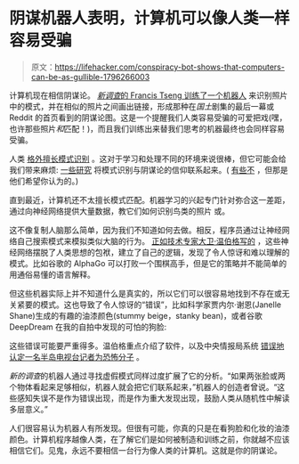 # 阴谋机器人表明，计算机可以像人类一样容易受骗

> 原文：<https://lifehacker.com/conspiracy-bot-shows-that-computers-can-be-as-gullible-1796266003>

计算机现在相信阴谋论。 [*新调查*的 Francis Tseng 训练了一个机器人](https://thenewinquiry.com/you-probably-think-this-bot-is-about-you/) 来识别照片中的模式，并在相似的照片之间画出链接，形成那种在*国土*剧集的最后一幕或 Reddit 的首页看到的阴谋论图。这是一个提醒我们人类容易受骗的可爱把戏(嘿，也许那些照片*和*匹配！)，而且我们训练出来替我们思考的机器最终也会同样容易受骗。



人类 [格外擅长模式识别](https://www.ncbi.nlm.nih.gov/pmc/articles/PMC4141622/) 。这对于学习和处理不同的环境来说很棒，但它可能会给我们带来麻烦: [一些研究](https://www.psychologytoday.com/blog/naturally-selected/201412/why-our-brains-are-hardwired-conspiracy-theories) 将模式识别与阴谋论的信仰联系起来。( [有些不](https://arstechnica.com/science/2015/10/do-conspiracy-theorists-see-more-patterns-in-randomness-apparently-not/) ，但那是他们希望你认为的。)

直到最近，计算机还不太擅长模式匹配。机器学习的兴起专门针对弥合这一差距，通过向神经网络提供大量数据，教它们如何识别鸟类的照片 或。

这不像复制人脑那么简单，因为我们不知道如何去做。相反，程序员通过让神经网络自己搜索模式来模拟类似大脑的行为。 [正如技术专家大卫·温伯格写的](https://backchannel.com/our-machines-now-have-knowledge-well-never-understand-857a479dcc0e) ，这些神经网络摆脱了人类思想的包袱，建立了自己的逻辑，发现了令人惊讶和难以理解的模式。比如谷歌的 AlphaGo 可以打败一个围棋高手，但是它的策略并不能简单的用通俗易懂的语言解释。

但这些机器实际上并不知道什么是真实的，所以它们可以很容易地找到不存在或无关紧要的模式。这也导致了令人惊讶的“错误”，比如科学家贾内尔·谢恩(Janelle Shane)生成的有趣的油漆颜色(stummy beige，stanky bean)，或者谷歌 DeepDream 在我的自拍中发现的可怕的狗脸:

这些错误可能要严重得多。温伯格重点介绍了软件，以及中央情报局系统 [错误地认定一名半岛电视台记者为恐怖分子](https://arstechnica.co.uk/security/2016/02/the-nsas-skynet-program-may-be-killing-thousands-of-innocent-people/) 。

*新的调查*的机器人通过寻找虚假模式同样过度扩展了它的分析。“如果两张脸或两个物体看起来足够相似，机器人就会把它们联系起来，”机器人的创造者曾说。“这些感知失误不是作为错误出现，而是作为重大发现出现，鼓励人类从随机性中解读多层意义。”

人们很容易认为机器人有所发现。但很有可能，你真的只是在看狗脸和化妆的油漆颜色。计算机程序越像人类，在了解它们是如何被制造和训练之前，你就越不应该相信它们。见鬼，永远不要相信一台行为像人类的计算机。这就是你的阴谋论。